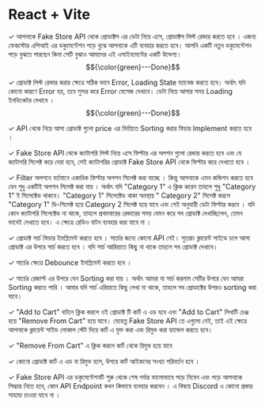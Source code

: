 # React + Vite

✓ আপনাকে Fake Store API থেকে প্রোডাক্টস এর ডেটা নিয়ে এসে, প্রোডাক্টস লিস্ট
রেন্ডার করতে হবে । এজন্য ফেকস্টোর এপিআই এর ডকুমেন্টেশন পড়ে বুঝে আপনাকে এটি
ব্যবহার করতে হবে। আপনি একটি নতুন ডকুমেন্টেশন পড়ে বুঝতে পারছেন কিনা সেটি বুঝাও
আমাদের এই এসাইনমেন্টের একটি উদ্দেশ্য। $${\color{green}---Done}$$

✓ প্রোডাক্ট লিস্ট রেন্ডার করার ক্ষেত্রে সঠিক ভাবে Error, Loading State ম্যানেজ
করতে হবে। অর্থাৎ যদি কোনো কারণে Error হয়, তবে সুন্দর করে Error মেসেজ দেখাবে।
ডেটা নিয়ে আসার সময় Loading ইনডিকেটর দেখাবে । $${\color{green}---Done}$$

✓ API থেকে নিয়ে আসা প্রোডাক্ট গুলো price এর ভিত্তিতে Sorting করার ফিচার
Implement করতে হবে ।

✓ Fake Store API থেকে ক্যাটাগরি লিস্ট নিয়ে এসে ফিল্টার এর অপশন গুলো রেন্ডার করতে
হবে এবং যে ক্যাটাগরি সিলেক্ট করে দেয়া হবে, সেই ক্যাটাগরির প্রোডাক্ট Fake Store
API থেকে ফিল্টার করে দেখাতে হবে ।

✓ Filter অপশনে বর্তমানে একাধিক ফিল্টার অপশন সিলেক্ট করা যাচ্ছে । কিন্তু আপনাকে
এমন কন্ডিশন করতে হবে যেন শুধু একটিই অপশন সিলেক্ট করা যায় । অর্থাৎ যদি "Category
1" এ ক্লিক করেন তাহলে শুধু "Category 1" ই সিলেক্টেড থাকবে। "Category 1"
সিলেক্টেড থাকা অবস্থায় " Category 2" সিলেক্ট করলে "Category 1" ডি-সিলেক্ট হয়ে
Category 2 সিলেক্ট হয়ে যাবে এবং সেই অনুযায়ী ডেটা ফিল্টার করবে । যদি কোন
ক্যাটাগরি সিলেক্টেড না থাকে, তাহলে প্রথমবারের রেন্ডারের সময় যেমন করে সব
প্রোডাক্ট দেখাচ্ছিলেন, তেমন ভাবেই দেখাতে হবে। এ ক্ষেত্রে রেডিও বাটন ব্যবহার করা
যাবে না ।

✓ প্রোডাক্ট সার্চ ফিচার ইমপ্লিমেন্ট করতে হবে । সার্চের জন্যে কোনো API নেই।
সুতরাং ক্লায়েন্ট সাইডে চলে আসা প্রোডাক্ট এর উপরে সার্চ করতে হবে । যদি সার্চ
আরিয়াতে কিছু না থাকে তাহলে সব প্রোডাক্ট দেখাবে।

✓ সার্চের ক্ষেত্রে Debounce ইমপ্লিমেন্ট করতে হবে ।

✓ সার্চের রেজাল্ট এর উপরে যেন Sorting করা যায় । অর্থাৎ আমরা যা সার্চ করলাম সেটির
উপরে যেন আমরা Sorting করতে পারি । আবার যদি সার্চ এরিয়াতে কিছু লেখা না থাকে,
তাহলে সব প্রোডাক্টের উপরও sorting করা যাবে।

✓ "Add to Cart" বাটনে ক্লিক করলে ওই প্রোডাক্ট টি কার্ট এ এড হবে এবং "Add to
Cart" লিখাটি চেঞ্জ হয়ে "Remove From Cart" হয়ে যাবে। যেহেতু Fake Store API তে
এগুলো নেই, তাই এই ক্ষেত্রে আপনাকে ক্লায়েন্ট সাইড লোকাল স্টেট দিয়ে কার্ট এ যুক্ত
করা এবং রিমুভ করা হ্যান্ডেল করতে হবে।

✓ "Remove From Cart" এ ক্লিক করলে কার্ট থেকে রিমুভ হয়ে যাবে

✓ কোনো প্রোডাক্ট কার্ট এ এড বা রিমুভ হলে, উপরে কার্ট আইকনের সংখ্যা পরিবর্তন হবে
।

✓ Fake Store API এর ডকুমেন্টেশনটি শুরু থেকে শেষ পর্যন্ত ভালোভাবে পড়ে নিবেন এবং
পড়ে আপনাকে সিদ্ধান্ত নিতে হবে, কোন API Endpoint কখন কিভাবে ব্যবহার করবেন । এ
বিষয়ে Discord এ কোনো প্রকার সাহায্য চাওয়া যাবে না ।
